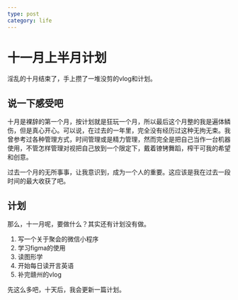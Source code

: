 ```yaml
---
type: post
category: life
---
```

# 十一月上半月计划

淫乱的十月结束了，手上攒了一堆没剪的vlog和计划。

## 说一下感受吧

十月是裸辞的第一个月，按计划就是狂玩一个月，所以最后这个月整的我是遍体鳞伤，但是真心开心。可以说，在过去的一年里，完全没有经历过这种无拘无束。我曾参考过各种管理方式，时间管理或是精力管理，然而完全是把自己当作一台机器使用，不管怎样管理对视把自己放到一个限定下，戴着镣铐舞蹈，榨干可我的希望和创意。

过去一个月的无所事事，让我意识到，成为一个人的重要。这应该是我在过去一段时间的最大收获了吧。

## 计划

那么，十一月呢，要做什么？其实还有计划没有做。

1. 写一个关于聚会的微信小程序
2. 学习figma的使用
3. 读图形学
4. 开始每日读开言英语
5. 补完赣州的vlog

先这么多吧，十天后，我会更新一篇计划。